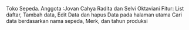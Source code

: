 Toko Sepeda. Anggota :Jovan Cahya Radita dan Selvi Oktaviani Fitur: List daftar, Tambah data, Edit Data dan hapus Data pada halaman utama Cari data berdasarkan nama sepeda, Merk, dan tahun produksi
